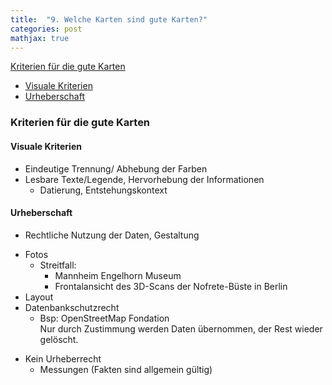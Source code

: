 ```yaml
---
title:  "9. Welche Karten sind gute Karten?"
categories: post
mathjax: true
---
```

[Kriterien für die gute Karten](#kriterien-für-die-gute-karten)
 - [Visuale Kriterien](#visuale-kriterien)
 - [Urheberschaft](#urheberschaft)

   
### Kriterien für die gute Karten

#### Visuale Kriterien
* Eindeutige Trennung/ Abhebung der Farben
* Lesbare Texte/Legende, Hervorhebung der Informationen
    - Datierung, Entstehungskontext
    
#### Urheberschaft
* Rechtliche Nutzung der Daten, Gestaltung 
 - Fotos 
   - Streitfall: 
        -  Mannheim Engelhorn Museum
        -  Frontalansicht des 3D-Scans der Nofrete-Büste in Berlin
 - Layout
 - Datenbankschutzrecht
    - Bsp: OpenStreetMap Fondation <br>
    Nur durch Zustimmung werden Daten übernommen, der Rest wieder gelöscht.
* Kein Urheberrecht 
  - Messungen (Fakten sind allgemein gültig)
